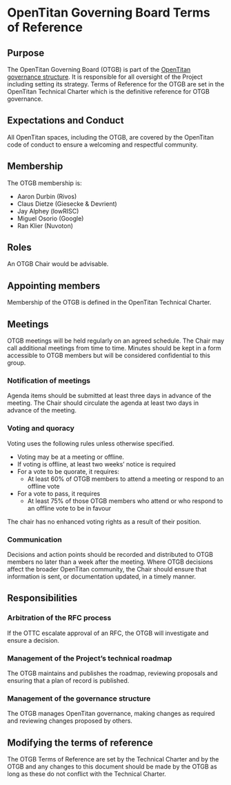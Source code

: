 # OpenTitan Governing Board Terms of Reference

## Purpose

The OpenTitan Governing Board (OTGB) is part of the [OpenTitan governance structure](./README.md).
It is responsible for all oversight of the Project including setting its strategy.
Terms of Reference for the OTGB are set in the OpenTitan Technical Charter which is the definitive reference for OTGB governance.

## Expectations and Conduct

All OpenTitan spaces, including the OTGB, are covered by the OpenTitan code of conduct to ensure a welcoming and respectful community.

## Membership

The OTGB membership is:

* Aaron Durbin (Rivos)
* Claus Dietze (Giesecke & Devrient)
* Jay Alphey (lowRISC)
* Miguel Osorio (Google)
* Ran Klier (Nuvoton)

## Roles

An OTGB Chair would be advisable.

## Appointing members

Membership of the OTGB is defined in the OpenTitan Technical Charter.

## Meetings

OTGB meetings will be held regularly on an agreed schedule.
The Chair may call additional meetings from time to time.
Minutes should be kept in a form accessible to OTGB members but will be considered confidential to this group.

### Notification of meetings

Agenda items should be submitted at least three days in advance of the meeting.
The Chair should circulate the agenda at least two days in advance of the meeting.

### Voting and quoracy

Voting uses the following rules unless otherwise specified.

* Voting may be at a meeting or offline.
* If voting is offline, at least two weeks’ notice is required
* For a vote to be quorate, it requires:
  * At least 60% of OTGB members to attend a meeting or respond to an offline vote
* For a vote to pass, it requires
  * At least 75% of those OTGB members who attend or who respond to an offline vote to be in favour

The chair has no enhanced voting rights as a result of their position.

### Communication

Decisions and action points should be recorded and distributed to OTGB members no later than a week after the meeting.
Where OTGB decisions affect the broader OpenTitan community, the Chair should ensure that information is sent, or documentation updated, in a timely manner.

## Responsibilities

### Arbitration of the RFC process

If the OTTC escalate approval of an RFC, the OTGB will investigate and ensure a decision.

### Management of the Project’s technical roadmap

The OTGB maintains and publishes the roadmap, reviewing proposals and ensuring that a plan of record is published.

### Management of the governance structure

The OTGB manages OpenTitan governance, making changes as required and reviewing changes proposed by others.

## Modifying the terms of reference

The OTGB Terms of Reference are set by the Technical Charter and by the OTGB and any changes to this document should be made by the OTGB as long as these do not conflict with the Technical Charter.
